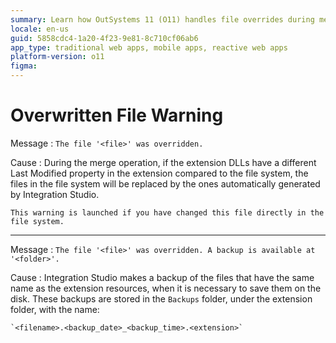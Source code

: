 ```yaml
---
summary: Learn how OutSystems 11 (O11) handles file overrides during merge operations and backup processes in Integration Studio.
locale: en-us
guid: 5858cdc4-1a20-4f23-9e81-8c710cf06ab6
app_type: traditional web apps, mobile apps, reactive web apps
platform-version: o11
figma:
---
```


# Overwritten File Warning

Message
:   `The file '<file>' was overridden.`

Cause
:   During the merge operation, if the extension DLLs have a different Last Modified property in the extension compared to the file system, the files in the file system will be replaced by the ones automatically generated by Integration Studio.

    This warning is launched if you have changed this file directly in the file system.

---

Message
:   `The file '<file>' was overridden. A backup is available at '<folder>'.`

Cause
:   Integration Studio makes a backup of the files that have the same name as the extension resources, when it is necessary to save them on the disk. These backups are stored in the `Backups` folder, under the extension folder, with the name:

    `<filename>.<backup_date>_<backup_time>.<extension>`
